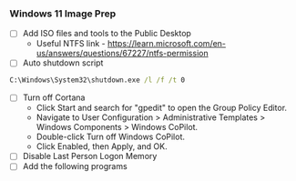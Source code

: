 ### Windows 11 Image Prep

- [ ] Add ISO files and tools to the Public Desktop
    - Useful NTFS link - https://learn.microsoft.com/en-us/answers/questions/67227/ntfs-permission
- [ ] Auto shutdown script
```cmd
C:\Windows\System32\shutdown.exe /l /f /t 0
```
- [ ] Turn off Cortana
    - Click Start and search for "gpedit" to open the Group Policy Editor.
    - Navigate to User Configuration > Administrative Templates > Windows Components > Windows CoPilot.
    - Double-click Turn off Windows CoPilot.
    - Click Enabled, then Apply, and OK.
- [ ] Disable Last Person Logon Memory
- [ ] Add the following programs
